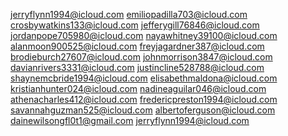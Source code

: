 jerryflynn1994@icloud.com
emiliopadilla703@icloud.com
crosbywatkins133@icloud.com
jefferygill76846@icloud.com
jordanpope705980@icloud.com
nayawhitney39100@icloud.com
alanmoon900525@icloud.com
freyjagardner387@icloud.com
brodieburch27607@icloud.com
johnmorrison3847@icloud.com
davianrivers3331@icloud.com
justincline528788@icloud.com
shaynemcbride1994@icloud.com
elisabethmaldona@icloud.com
kristianhunter024@icloud.com
nadineaguilar046@icloud.com
athenacharles412@icloud.com
fredericpreston1994@icloud.com
savannahguzman525@icloud.com
albertoferguson@icloud.com
dainewilsongfl0t1@gmail.com
jerryflynn1994@icloud.com
